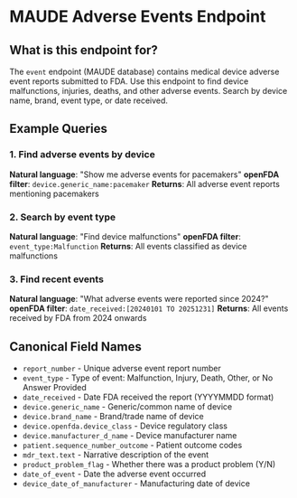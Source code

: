 # MAUDE Adverse Events Endpoint

## What is this endpoint for?

The `event` endpoint (MAUDE database) contains medical device adverse event reports submitted to FDA. Use this endpoint to find device malfunctions, injuries, deaths, and other adverse events. Search by device name, brand, event type, or date received.

## Example Queries

### 1. Find adverse events by device
**Natural language**: "Show me adverse events for pacemakers"
**openFDA filter**: `device.generic_name:pacemaker`
**Returns**: All adverse event reports mentioning pacemakers

### 2. Search by event type
**Natural language**: "Find device malfunctions"
**openFDA filter**: `event_type:Malfunction`
**Returns**: All events classified as device malfunctions

### 3. Find recent events
**Natural language**: "What adverse events were reported since 2024?"
**openFDA filter**: `date_received:[20240101 TO 20251231]`
**Returns**: All events received by FDA from 2024 onwards

## Canonical Field Names

- `report_number` - Unique adverse event report number
- `event_type` - Type of event: Malfunction, Injury, Death, Other, or No Answer Provided
- `date_received` - Date FDA received the report (YYYYMMDD format)
- `device.generic_name` - Generic/common name of device
- `device.brand_name` - Brand/trade name of device
- `device.openfda.device_class` - Device regulatory class
- `device.manufacturer_d_name` - Device manufacturer name
- `patient.sequence_number_outcome` - Patient outcome codes
- `mdr_text.text` - Narrative description of the event
- `product_problem_flag` - Whether there was a product problem (Y/N)
- `date_of_event` - Date the adverse event occurred
- `device_date_of_manufacturer` - Manufacturing date of device
